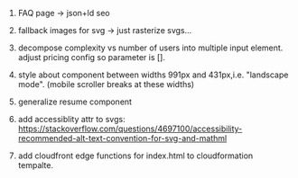 1. FAQ page -> json+ld seo

2. fallback images for svg -> just rasterize svgs...

3. decompose complexity vs number of users into multiple input element. adjust pricing config so parameter is [].

4. style about component between widths 991px and 431px,i.e. "landscape mode". (mobile scroller breaks at these widths)

5. generalize resume component

7. add accessiblity attr to svgs: https://stackoverflow.com/questions/4697100/accessibility-recommended-alt-text-convention-for-svg-and-mathml

8. add cloudfront edge functions for index.html to cloudformation tempalte.

